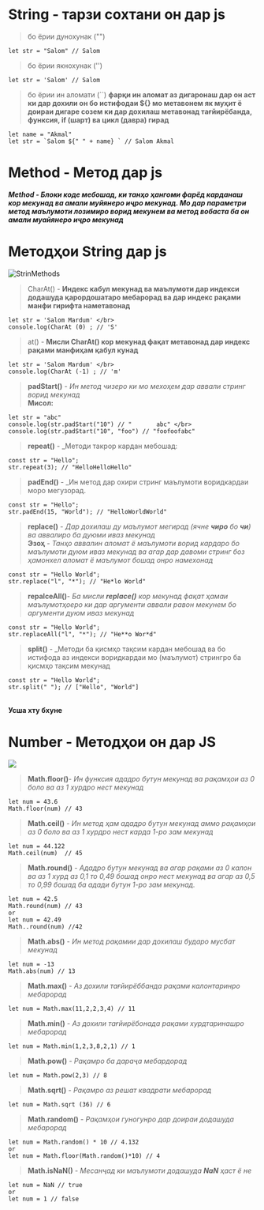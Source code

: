 # String - тарзи сохтани он дар js
> бо ёрии дунохунак ("")
```
let str = "Salom" // Salom
```
> бо ёрии якнохунак ('')
```
let str = 'Salom' // Salom
```
> бо ёрии ин аломати  (``) **фарқи ин аломат аз дигаронаш дар он аст ки дар дохили он бо истифодаи ${} мо метавонем як муҳит ё доираи дигаре созем ки дар дохилаш метавонад тағйирёбанда, функсия, if (шарт) ва цикл (давра) гирад**
```
let name = "Akmal"
let str = `Salom ${" " + name} ` // Salom Akmal
```
# Method - Метод дар js
***Method - Блоки коде мебошад, ки танҳо ҳангоми фарёд карданаш кор мекунад ва амали муйянеро иҷро мекунад. Мо дар параметри метод маълумоти лозимиро ворид мекунем ва метод вобаста ба он амали муайянеро иҷро мекунад***   

# Методҳои String дар js
![StrinMethods](https://miro.medium.com/v2/resize:fit:828/format:webp/1*UEyQSFHnTog8CckLU0EfjA.png)

> CharAt() - **Индекс кабул мекунад ва маълумоти дар индекси додашуда қарордошатаро мебарорад ва дар индекс рақами манфи гирифта наметавонад**
```
let str = 'Salom Mardum' </br>
console.log(CharAt (0) ; // 'S'
```
> at() - **Мисли CharAt() кор мекунад фақат метавонад дар индекс рақами манфиҳам қабул кунад**
 ```
let str = 'Salom Mardum' </br>
console.log(CharAt (-1) ; // 'm'
```
> **padStart()** - _Ин метод чизеро ки мо мехоҳем дар аввали стринг ворид мекунад_
</br> **Мисол:** </br>
```
let str = "abc"
console.log(str.padStart("10") // "       abc" </br>
console.log(str.padStart("10", "foo") // "foofoofabc"
```
> **repeat()** - _Методи такрор кардан мебошад:
```
const str = "Hello";
str.repeat(3); // "HelloHelloHello"
```
> **padEnd()** - _Ин метод дар охири стринг маълумоти воридкардаи моро мегузорад.
```
const str = "Hello";
str.padEnd(15, "World"); // "HelloWorldWorld"
```
> **replace()** - _Дар дохилаш ду маълумот мегирад (ячне **чиро** бо **чи**) ва аввалиро ба дуюми иваз мекунад_</br>
**Эзоҳ** - _Танҳо аввалин аломат ё маълумоти ворид кардаро бо маълумоти дуюм иваз мекунад ва агар дар давоми стринг боз ҳамонхел аломат ё маълумот бошад онро намехонад_
```
const str = "Hello World";
str.replace("l", "*"); // "He*lo World"
```
> **repalceAll()**- _Ба мисли **replace()** кор мекунад фақат ҳамаи маълумотҳоеро ки дар аргументи аввали равон мекунем бо аргументи дуюм иваз мекунад_
```
const str = "Hello World";
str.replaceAll("l", "*"); // "He**o Wor*d"
```
> **split()** - _Методи ба қисмҳо тақсим кардан мебошад ва бо истифода аз индекси воридкардаи мо (маълумот) стрингро ба қисмҳо тақсим мекунад
```
const str = "Hello World";
str.split(" "); // ["Hello", "World"]
```
</br> **Усша хту бхуне** </br>

# Number - Методҳои он дар JS
![](https://static1.makeuseofimages.com/wordpress/wp-content/uploads/2021/12/JavaScript-Number-Methods.jpg)
> **Math.floor()**- _Ин функсия ададро бутун мекунад ва рақамҳои аз 0 боло ва аз 1 хурдро нест мекунад_
```
let num = 43.6
Math.floor(num) // 43
```
> **Math.ceil()** - _Ин метод ҳам ададро бутун мекунад аммо рақамҳои аз 0 боло ва аз 1 хурдро нест карда 1-ро зам мекунад_
```
let num = 44.122
Math.ceil(num)  // 45
```
> **Math.round()** - _Ададро бутун мекунад ва агар рақами аз 0 калон ва аз 1 хурд аз 0,1 то 0,49 бошад онро нест мекунад ва агар аз 0,5 то 0,99 бошад ба адади бутун 1-ро зам мекунад._
```
let num = 42.5
Math.round(num) // 43
or
let num = 42.49
Math..round(num) //42
```
> **Math.abs()** - _Ин метод рақамии дар дохилаш бударо мусбат мекунад_
```
let num = -13
Math.abs(num) // 13
```
> **Math.max()** - _Аз дохили тағйирёббанда рақами калонтаринро мебарорад_
```
let num = Math.max(11,2,2,3,4) // 11

```
> **Math.min()** - _Аз дохили тағйирёбонада рақами хурдтаринашро мебарорад_
```
let num = Math.min(1,2,3,8,2,1) // 1
```
> **Math.pow()** - _Рақамро ба дараҷа мебардорад_
```
let num = Math.pow(2,3) // 8
```
> **Math.sqrt()** - _Рақамро аз решат квадрати мебарорад_
```
let num = Math.sqrt (36) // 6
```
> **Math.random()** - _Рақамҳои гуногунро дар доираи додашуда мебарорад_
```
let num = Math.random() * 10 // 4.132
or
let num = Math.floor(Math.random()*10) // 4
```
> **Math.isNaN()** - _Месанҷад ки маълумоти додашуда **NaN** ҳаст ё не_
```
let num = NaN // true
or
let num = 1 // false
```




